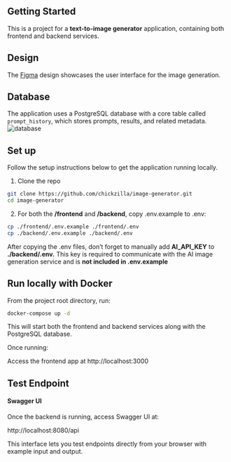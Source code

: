 ## Getting Started

This is a project for a **text-to-image generator** application, containing both frontend and backend services.

## Design

The [Figma](https://www.figma.com/design/Jhsx2VUe74r5coSyrgr7gL/Spacely-AI?node-id=0-1&t=TKgdQz9ETG0tTEEV-1) design showcases the user interface for the image generation.

## Database

The application uses a PostgreSQL database with a core table called `prompt_history`, which stores prompts, results, and related metadata.
![database](image.png)

## Set up

Follow the setup instructions below to get the application running locally.

1. Clone the repo

```bash
git clone https://github.com/chickzilla/image-generator.git
cd image-generator
```

2. For both the **/frontend** and **/backend**, copy .env.example to .env:

```bash
cp ./frontend/.env.example ./frontend/.env
cp ./backend/.env.example ./backend/.env
```

After copying the .env files, don’t forget to manually add **AI_API_KEY** to **./backend/.env.**
This key is required to communicate with the AI image generation service and is **not included in .env.example**

## Run locally with Docker

From the project root directory, run:

```bash
docker-compose up -d
```

This will start both the frontend and backend services along with the PostgreSQL database.

Once running:

Access the frontend app at http://localhost:3000

## Test Endpoint

#### Swagger UI

Once the backend is running, access Swagger UI at:

http://localhost:8080/api

This interface lets you test endpoints directly from your browser with example input and output.
